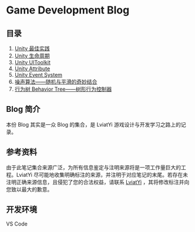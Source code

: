 # Game Development Blog

## 目录

1. [Unity 最佳实践](index/Unity/unityBestPractice.md)
1. [Unity 生命周期](index/Unity/unityLifeCycle.md)
1. [Unity UIToolkit](index/Unity/unityUIToolkit.md)
1. [Unity Attribute](index/Unity/unityAttribute.md)
1. [Unity Event System](index/Unity/unityEventSystem.md)
1. [噪声算法——随机与平滑的奇妙结合](index/noiseAlgo.md)
1. [行为树 Behavior Tree——树形行为控制器](index/behaviorTree.md)

## Blog 简介

本份 Blog 其实是一众 Blog 的集合，是 LviatYi 游戏设计与开发学习之路上的记录。

## 参考资料

由于此笔记集合来源广泛，为所有信息鉴定与注明来源将是一项工作量巨大的工程。LviatYi 尽可能地收集明确标注的来源，并注明于对应笔记的末尾。若存在未注明正确来源信息，且侵犯了您的合法权益，请联系 [LviatYi][mailto_lviatyiaddr] ，其将修改标注并向您致以最大的歉意。

## 开发环境

VS Code

[mailto_lviatyiaddr]: mailto:LviatYi@qq.com
